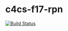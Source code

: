 # c4cs-f17-rpn
[![Build Status](https://travis-ci.org/attaazim/c4cs-f17-rpn.svg?branch=master)](https://travis-ci.org/attaazim/c4cs-f17-rpn)
